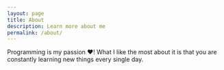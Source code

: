 ```yaml
---
layout: page
title: About
description: Learn more about me
permalink: /about/
---
```


<link rel="stylesheet" href="/assets/css/styles.css">

Programming is my passion ❤️! What I like the most about it is that you are constantly learning new things every single day.
